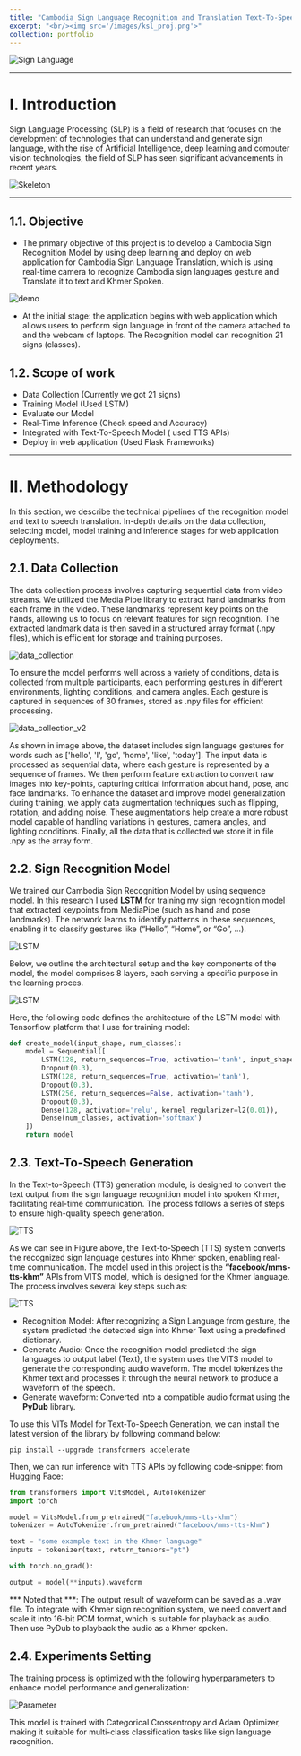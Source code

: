 ```yaml
---
title: "Cambodia Sign Language Recognition and Translation Text-To-Speech"
excerpt: "<br/><img src='/images/ksl_proj.png'>"
collection: portfolio
---
```


![Sign Language](/images/ksl_proj_t2.png)

---

# I. Introduction
Sign Language Processing (SLP) is a field of research that focuses on the development of technologies that can understand and generate sign language, with the rise of Artificial Intelligence, deep learning and computer vision technologies, the field of SLP has seen significant advancements in recent years. 

![Skeleton](/images/skeleton.png)

---

## 1.1. Objective

- The primary objective of this project is to develop a Cambodia Sign Recognition Model by using deep learning and deploy on web application for Cambodia Sign Language Translation, which is using real-time camera to recognize Cambodia sign languages gesture and Translate it to text and Khmer Spoken.

![demo](/images/demo.png)

- At the initial stage: the application begins with web application which allows users to perform sign language in front of the camera attached to and the webcam of laptops. The Recognition model can recognition 21 signs (classes).

## 1.2. Scope of work
- Data Collection (Currently we got 21 signs)
- Training Model (Used LSTM)
- Evaluate our Model
- Real-Time Inference (Check speed and Accuracy)
- Integrated with Text-To-Speech Model ( used TTS APIs)
- Deploy in web application (Used Flask Frameworks)

---

# II. Methodology
In this section, we describe the technical pipelines of the recognition model and text to speech translation. In-depth details on the data collection, selecting model, model training and inference stages for web application deployments.

## 2.1. Data Collection
The data collection process involves capturing sequential data from video streams. We utilized the Media Pipe library to extract hand landmarks from each frame in the video. These landmarks represent key points on the hands, allowing us to focus on relevant features for sign recognition. The extracted landmark data is then saved in a structured array format (.npy files), which is efficient for storage and training purposes.

![data_collection](/images/data_collection.png)

To ensure the model performs well across a variety of conditions, data is collected from
multiple participants, each performing gestures in different environments, lighting conditions,
and camera angles. Each gesture is captured in sequences of 30 frames, stored as .npy files for
efficient processing.

![data_collection_v2](/images/data_collection_v2.png)

As shown in image above, the dataset includes sign language gestures for words such as
['hello', 'I', 'go', 'home', 'like', 'today']. The input data is processed as sequential data, where each
gesture is represented by a sequence of frames. We then perform feature extraction to convert
raw images into key-points, capturing critical information about hand, pose, and face landmarks. To enhance the dataset and improve model generalization during training, we apply
data augmentation techniques such as flipping, rotation, and adding noise. These
augmentations help create a more robust model capable of handling variations in gestures,
camera angles, and lighting conditions. Finally, all the data that is collected we store it in file
.npy as the array form.

## 2.2. Sign Recognition Model
We trained our Cambodia Sign Recognition Model by using sequence model. In this research I used **LSTM** for training my sign recognition model that extracted keypoints from MediaPipe (such as hand and pose landmarks). The network learns to identify patterns in these sequences, enabling it to classify gestures like (“Hello”, “Home”, or “Go”, ...).

![LSTM](/images/LSTM.png)

Below, we outline the architectural setup and the key components of the model, the model comprises 8 layers, each serving a specific purpose in the learning proces.

![LSTM](/images/LSTM_t2.png)

Here, the following code defines the architecture of the LSTM model with Tensorflow platform that I use for training model:

```python
def create_model(input_shape, num_classes):
    model = Sequential([
        LSTM(128, return_sequences=True, activation='tanh', input_shape=input_shape),
        Dropout(0.3),
        LSTM(128, return_sequences=True, activation='tanh'),
        Dropout(0.3),
        LSTM(256, return_sequences=False, activation='tanh'),
        Dropout(0.3),
        Dense(128, activation='relu', kernel_regularizer=l2(0.01)),
        Dense(num_classes, activation='softmax')
    ])
    return model
```

## 2.3. Text-To-Speech Generation
In the Text-to-Speech (TTS) generation module, is designed to convert the text output
from the sign language recognition model into spoken Khmer, facilitating real-time
communication. The process follows a series of steps to ensure high-quality speech generation.

![TTS](/images/TTS.png)

As we can see in Figure above, the Text-to-Speech (TTS) system converts the recognized sign
language gestures into Khmer spoken, enabling real-time communication. The model used in
this project is the **“facebook/mms-tts-khm”** APIs from VITS model, which is designed for the
Khmer language. The process involves several key steps such as:

![TTS](/images/TTS_2.png)

- Recognition Model: After recognizing a Sign Language from gesture, the system
predicted the detected sign into Khmer Text using a predefined dictionary.
- Generate Audio: Once the recognition model predicted the sign languages to output
label (Text), the system uses the VITS model to generate the corresponding audio
waveform. The model tokenizes the Khmer text and processes it through the neural
network to produce a waveform of the speech.
- Generate waveform: Converted into a compatible audio format using the **PyDub**
library. 

To use this VITs Model for Text-To-Speech Generation, we can install the latest version of the
library by following command below:

```
pip install --upgrade transformers accelerate
```

Then, we can run inference with TTS APIs by following code-snippet from Hugging Face:

```python
from transformers import VitsModel, AutoTokenizer
import torch

model = VitsModel.from_pretrained("facebook/mms-tts-khm")
tokenizer = AutoTokenizer.from_pretrained("facebook/mms-tts-khm")

text = "some example text in the Khmer language"
inputs = tokenizer(text, return_tensors="pt")

with torch.no_grad():

output = model(**inputs).waveform
```

*** Noted that ***: The output result of waveform can be saved as a .wav file. To integrate with Khmer sign
recognition system, we need convert and scale it into 16-bit PCM format, which is suitable
for playback as audio. Then use PyDub to playback the audio as a Khmer spoken.

## 2.4. Experiments Setting
The training process is optimized with the following hyperparameters to enhance model
performance and generalization:

![Parameter](/images/parameters.png)

This model is trained with Categorical Crossentropy and Adam Optimizer, making it
suitable for multi-class classification tasks like sign language recognition.